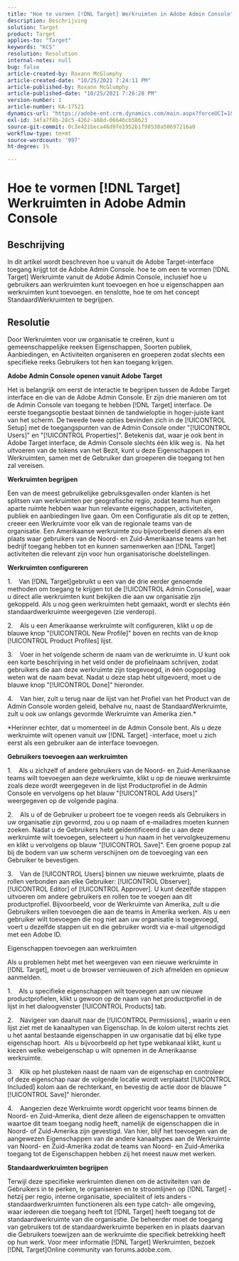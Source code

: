 ```yaml
---
title: "Hoe te vormen [!DNL Target] Werkruimten in Adobe Admin Console"
description: Beschrijving
solution: Target
product: Target
applies-to: "Target"
keywords: "KCS"
resolution: Resolution
internal-notes: null
bug: false
article-created-by: Roxann McGlumphy
article-created-date: "10/25/2021 7:24:11 PM"
article-published-by: Roxann McGlumphy
article-published-date: "10/25/2021 7:26:28 PM"
version-number: 1
article-number: KA-17521
dynamics-url: "https://adobe-ent.crm.dynamics.com/main.aspx?forceUCI=1&pagetype=entityrecord&etn=knowledgearticle&id=ff7a301f-c935-ec11-b6e6-000d3a3485ea"
exl-id: 34fa7f8b-28c5-4262-a88d-06646cb58623
source-git-commit: 0c3e421beca46d9fe1952b1f98538a50697216a0
workflow-type: tm+mt
source-wordcount: '997'
ht-degree: 1%

---
```


# Hoe te vormen [!DNL Target] Werkruimten in Adobe Admin Console

## Beschrijving

In dit artikel wordt beschreven hoe u vanuit de Adobe Target-interface toegang krijgt tot de Adobe Admin Console. hoe te om een te vormen [!DNL Target] Werkruimte vanuit de Adobe Admin Console, inclusief hoe u gebruikers aan werkruimten kunt toevoegen en hoe u eigenschappen aan werkruimten kunt toevoegen. en tenslotte, hoe te om het concept StandaardWerkruimten te begrijpen.

## Resolutie


Door Werkruimten voor uw organisatie te creëren, kunt u gemeenschappelijke reeksen Eigenschappen, Soorten publiek, Aanbiedingen, en Activiteiten organiseren en groeperen zodat slechts een specifieke reeks Gebruikers tot hen kan toegang krijgen.

<b>Adobe Admin Console openen vanuit Adobe Target</b>

Het is belangrijk om eerst de interactie te begrijpen tussen de Adobe Target interface en die van de Adobe Admin Console. Er zijn drie manieren om tot de Admin Console van toegang te hebben [!DNL Target] interface. De eerste toegangsoptie bestaat binnen de tandwieloptie in hoger-juiste kant van het scherm. De tweede twee opties bevinden zich in de [!UICONTROL Setup] met de toegangspunten van de Admin Console onder &quot;[!UICONTROL Users]&quot; en &quot;[!UICONTROL Properties]&quot;. Betekenis dat, waar je ook bent in Adobe Target interface, de Admin Console slechts één klik weg is.  Na het uitvoeren van de tokens van het Bezit, kunt u deze Eigenschappen in Werkruimten, samen met de Gebruiker dan groeperen die toegang tot hen zal vereisen.

<b>Werkruimten begrijpen</b>

Een van de meest gebruikelijke gebruiksgevallen onder klanten is het splitsen van werkruimten per geografische regio, zodat teams hun eigen aparte ruimte hebben waar hun relevante eigenschappen, activiteiten, publiek en aanbiedingen live gaan. Om een Configuratie als dit op te zetten, creeer een Werkruimte voor elk van de regionale teams van de organisatie. Een Amerikaanse werkruimte zou bijvoorbeeld dienen als een plaats waar gebruikers van de Noord- en Zuid-Amerikaanse teams van het bedrijf toegang hebben tot en kunnen samenwerken aan [!DNL Target] activiteiten die relevant zijn voor hun organisatorische doelstellingen.

<b>Werkruimten configureren</b>

1.    Van [!DNL Target]gebruikt u een van de drie eerder genoemde methoden om toegang te krijgen tot de [!UICONTROL Admin Console], waar u direct alle werkruimten kunt bekijken die aan uw organisatie zijn gekoppeld. Als u nog geen werkruimten hebt gemaakt, wordt er slechts één standaardwerkruimte weergegeven (zie verderop).

2.    Als u een Amerikaanse werkruimte wilt configureren, klikt u op de blauwe knop &quot;[!UICONTROL New Profile]&quot; boven en rechts van de knop [!UICONTROL Product Profiles] lijst.

3.    Voer in het volgende scherm de naam van de werkruimte in. U kunt ook een korte beschrijving in het veld onder de profielnaam schrijven, zodat gebruikers die aan deze werkruimte zijn toegevoegd, in één oogopslag weten wat de naam bevat. Nadat u deze stap hebt uitgevoerd, moet u de blauwe knop &quot;[!UICONTROL Done]&quot; hieronder.

4.    Van hier, zult u terug naar de lijst van het Profiel van het Product van de Admin Console worden geleid, behalve nu, naast de StandaardWerkruimte, zult u ook uw onlangs gevormde Werkruimte van Amerika zien.\*

\*Herinner echter, dat u momenteel in de Admin Console bent. Als u deze werkruimte wilt openen vanuit uw [!DNL Target] -interface, moet u zich eerst als een gebruiker aan de interface toevoegen.

<b>Gebruikers toevoegen aan werkruimten</b>

1.    Als u zichzelf of andere gebruikers van de Noord- en Zuid-Amerikaanse teams wilt toevoegen aan deze werkruimte, klikt u op de nieuwe werkruimte zoals deze wordt weergegeven in de lijst Productprofiel in de Admin Console en vervolgens op het blauw &quot;[!UICONTROL Add Users]&quot; weergegeven op de volgende pagina.

2.    Als u of de Gebruiker u probeert toe te voegen reeds als Gebruikers in uw organisatie zijn gevormd, zou u op naam of e-mailadres moeten kunnen zoeken. Nadat u de Gebruikers hebt geïdentificeerd die u aan deze werkruimte wilt toevoegen, selecteert u hun naam in het vervolgkeuzemenu en klikt u vervolgens op blauw &quot;[!UICONTROL Save]&quot;. Een groene popup zal bij de bodem van uw scherm verschijnen om de toevoeging van een Gebruiker te bevestigen.

3.    Van de [!UICONTROL Users] binnen uw nieuwe werkruimte, plaats de rollen verbonden aan elke Gebruiker: [!UICONTROL Observer], [!UICONTROL Editor] of [!UICONTROL Approver]. U kunt dezelfde stappen uitvoeren om andere gebruikers en rollen toe te voegen aan dit productprofiel. Bijvoorbeeld, voor de Werkruimte van Amerika, zult u die Gebruikers willen toevoegen die aan de teams in Amerika werken. Als u een gebruiker wilt toevoegen die nog niet aan uw organisatie is toegevoegd, voert u dezelfde stappen uit en die gebruiker wordt via e-mail uitgenodigd met een Adobe ID.

Eigenschappen toevoegen aan werkruimten

Als u problemen hebt met het weergeven van een nieuwe werkruimte in [!DNL Target], moet u de browser vernieuwen of zich afmelden en opnieuw aanmelden.

1.    Als u specifieke eigenschappen wilt toevoegen aan uw nieuwe productprofielen, klikt u gewoon op de naam van het productprofiel in de lijst in het dialoogvenster [!UICONTROL Products] tab.

2.    Navigeer van daaruit naar de [!UICONTROL Permissions] , waarin u een lijst ziet met de kanaaltypen van Eigenschap. In de kolom uiterst rechts ziet u het aantal bestaande eigenschappen in uw organisatie dat bij elke type eigenschap hoort.  Als u bijvoorbeeld op het type webkanaal klikt, kunt u kiezen welke webeigenschap u wilt opnemen in de Amerikaanse werkruimte.

3.    Klik op het plusteken naast de naam van de eigenschap en controleer of deze eigenschap naar de volgende locatie wordt verplaatst [!UICONTROL Included] kolom aan de rechterkant, en bevestig de actie door de blauwe &quot;[!UICONTROL Save]&quot; hieronder.

4.    Aangezien deze Werkruimte wordt opgericht voor teams binnen de Noord- en Zuid-Amerika, dient deze alleen de eigenschappen te omvatten waartoe dit team toegang nodig heeft, namelijk de eigenschappen die in Noord- of Zuid-Amerika zijn gevestigd. Van hier, blijf het toevoegen van de aangewezen Eigenschappen van de andere kanaaltypes aan de Werkruimte van Noord- en Zuid-Amerika zodat de teams van Noord- en Zuid-Amerika toegang tot de Eigenschappen hebben zij het meest nauw met werken.

<b>Standaardwerkruimten begrijpen</b>

Terwijl deze specifieke werkruimten dienen om de activiteiten van de Gebruikers in te perken, te organiseren en te stroomlijnen op [!DNL Target] - hetzij per regio, interne organisatie, specialiteit of iets anders - standaardwerkruimten functioneren als een type catch- alle omgeving, waar iedereen die toegang heeft tot [!DNL Target] heeft toegang tot de standaardwerkruimte van die organisatie. De beheerder moet de toegang van gebruikers tot de standaardwerkruimte beperken en in plaats daarvan die Gebruikers toewijzen aan de werkruimte die specifiek betrekking heeft op hun werk. Voor meer informatie [!DNL Target] Werkruimten, bezoek [!DNL Target]Online community van forums.adobe.com.
